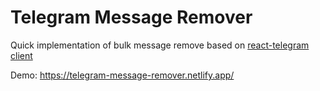 # Telegram Message Remover
Quick implementation of bulk message remove based on [react-telegram client](https://github.com/evgeny-nadymov/telegram-react)

Demo: https://telegram-message-remover.netlify.app/
